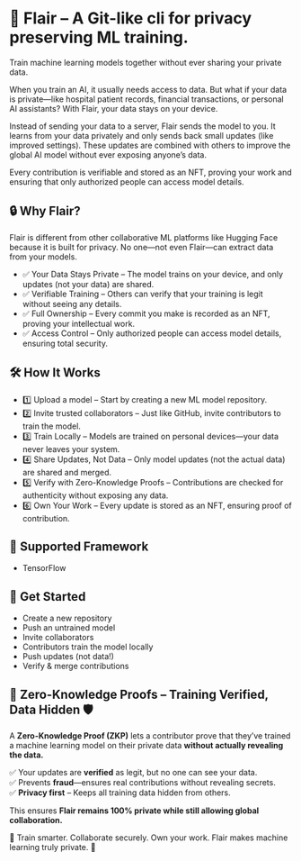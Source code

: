 # 🚀 Flair – A Git-like cli for privacy preserving ML training.
Train machine learning models together without ever sharing your private data.

When you train an AI, it usually needs access to data. But what if your data is private—like hospital patient records, financial transactions, or personal AI assistants? With Flair, your data stays on your device.

Instead of sending your data to a server, Flair sends the model to you. It learns from your data privately and only sends back small updates (like improved settings). These updates are combined with others to improve the global AI model without ever exposing anyone’s data.

Every contribution is verifiable and stored as an NFT, proving your work and ensuring that only authorized people can access model details.

## 🔒 Why Flair?
Flair is different from other collaborative ML platforms like Hugging Face because it is built for privacy. No one—not even Flair—can extract data from your models.

- ✅ Your Data Stays Private – The model trains on your device, and only updates (not your data) are shared.
- ✅ Verifiable Training – Others can verify that your training is legit without seeing any details.
- ✅ Full Ownership – Every commit you make is recorded as an NFT, proving your intellectual work.
- ✅ Access Control – Only authorized people can access model details, ensuring total security.

## 🛠 How It Works
- 1️⃣ Upload a model – Start by creating a new ML model repository.
- 2️⃣ Invite trusted collaborators – Just like GitHub, invite contributors to train the model.
- 3️⃣ Train Locally – Models are trained on personal devices—your data never leaves your system.
- 4️⃣ Share Updates, Not Data – Only model updates (not the actual data) are shared and merged.
- 5️⃣ Verify with Zero-Knowledge Proofs – Contributions are checked for authenticity without exposing any data.
- 6️⃣ Own Your Work – Every update is stored as an NFT, ensuring proof of contribution.

## 🔗 Supported Framework
- TensorFlow 

## 🚀 Get Started
- Create a new repository
- Push an untrained model
- Invite collaborators
- Contributors train the model locally
- Push updates (not data!)
- Verify & merge contributions

## 🔐 Zero-Knowledge Proofs – Training Verified, Data Hidden 🛡️  

A **Zero-Knowledge Proof (ZKP)** lets a contributor prove that they’ve trained a machine learning model on their private data **without actually revealing the data.**  

✅ Your updates are **verified** as legit, but no one can see your data.  
✅ Prevents **fraud**—ensures real contributions without revealing secrets.  
✅ **Privacy first** – Keeps all training data hidden from others.  

This ensures **Flair remains 100% private while still allowing global collaboration.**  

🔹 Train smarter. Collaborate securely. Own your work. Flair makes machine learning truly private. 🚀
